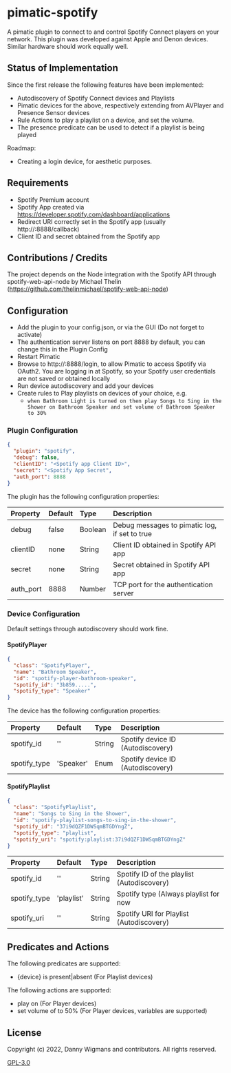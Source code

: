 # pimatic-spotify

A pimatic plugin to connect to and control Spotify Connect players on your network. 
This plugin was developed against Apple and Denon devices. Similar hardware should work equally well.

## Status of Implementation

Since the first release the following features have been implemented:
* Autodiscovery of Spotify Connect devices and Playlists
* Pimatic devices for the above, respectively extending from AVPlayer and Presence Sensor devices
* Rule Actions to play a playlist on a device, and set the volume. 
* The presence predicate can be used to detect if a playlist is being played

Roadmap:
* Creating a login device, for aesthetic purposes.

## Requirements

* Spotify Premium account
* Spotify App created via https://developer.spotify.com/dashboard/applications
* Redirect URI correctly set in the Spotify app (usually http://<Pimatic Server IP>:8888/callback)
* Client ID and secret obtained from the Spotify app

## Contributions / Credits

The project depends on the Node integration with the Spotify API through spotify-web-api-node by Michael Thelin (https://github.com/thelinmichael/spotify-web-api-node)


## Configuration

* Add the plugin to your config.json, or via the GUI (Do not forget to activate)
* The authentication server listens on port 8888  by default, you can change this in the Plugin Config
* Restart Pimatic
* Browse to http://<pimatic IP>:8888/login, to allow Pimatic to access Spotify via OAuth2. You are logging in at Spotify, so your Spotify user credentials are not saved or obtained locally 
* Run device autodiscovery and add your devices
* Create rules to Play playlists on devices of your choice, e.g.
  * ```when Bathroom Light is turned on then play Songs to Sing in the Shower on Bathroom Speaker and set volume of Bathroom Speaker to 30%```

### Plugin Configuration
```json
{
  "plugin": "spotify",
  "debug": false,
  "clientID": "<Spotify app Client ID>",
  "secret": "<Spotify App Secret",
  "auth_port": 8888
}
```

The plugin has the following configuration properties:

| Property          | Default  | Type    | Description                                     |
|:------------------|:---------|:--------|:------------------------------------------------|
| debug             | false    | Boolean | Debug messages to pimatic log, if set to true   |
| clientID          | none     | String  | Client ID obtained in Spotify API app           |
| secret            | none     | String  | Secret obtained in Spotify API app              |
| auth_port         | 8888     | Number  | TCP port for the authentication server          |


### Device Configuration
Default settings through autodiscovery should work fine.

#### SpotifyPlayer

```json
{
  "class": "SpotifyPlayer",
  "name": "Bathroom Speaker",
  "id": "spotify-player-bathroom-speaker",
  "spotify_id": "3b859.....",
  "spotify_type": "Speaker"
}
```
The device has the following configuration properties:

| Property            | Default   | Type    | Description                                             |
|:--------------------|:----------|:--------|:--------------------------------------------------------|
| spotify_id          | ''        | String  | Spotify device ID (Autodiscovery)                       |
| spotify_type        | 'Speaker' | Enum    | Spotify device ID (Autodiscovery)                       |


#### SpotifyPlaylist

```json
{
  "class": "SpotifyPlaylist",
  "name": "Songs to Sing in the Shower",
  "id": "spotify-playlist-songs-to-sing-in-the-shower",
  "spotify_id": "37i9dQZF1DWSqmBTGDYngZ",
  "spotify_type": "playlist",
  "spotify_uri": "spotify:playlist:37i9dQZF1DWSqmBTGDYngZ"
}
```

| Property            | Default    | Type    | Description                                      |
|:--------------------|:-----------|:--------|:-------------------------------------------------|
| spotify_id          | ''         | String  | Spotify ID of the playlist (Autodiscovery)       |
| spotify_type        | 'playlist' | String  | Spotify type (Always playlist for now            |
| spotify_uri      	  | ''         | String  | Spotify URI for Playlist (Autodiscovery)         |

## Predicates and Actions

The following predicates are supported:
* {device} is present|absent (For Playlist devices)

The following actions are supported:
* play <Playlist> on <Device> (For Player devices)
* set volume of <Device> to 50% (For Player devices, variables are supported)

## License 

Copyright (c) 2022, Danny Wigmans and contributors. All rights reserved.

[GPL-3.0](https://github.com/SenTzu01/pimatic-woox/blob/main/LICENSE)
